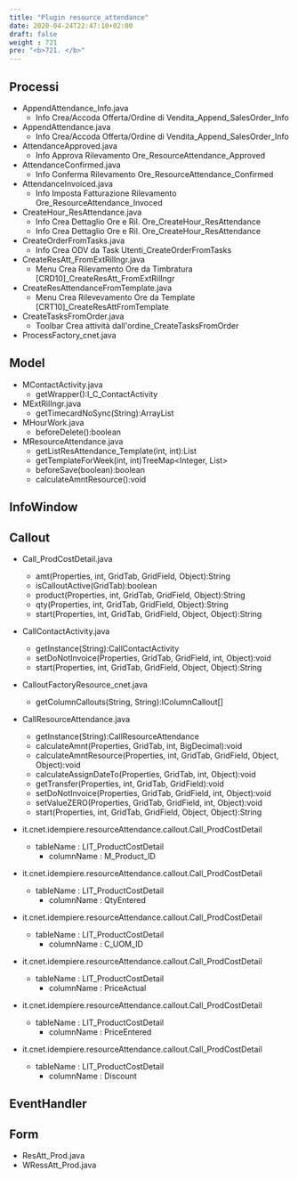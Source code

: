 ```yaml
---
title: "Plugin resource_attendance"
date: 2020-04-24T22:47:10+02:00
draft: false
weight : 721
pre: "<b>721. </b>"
---
```


## Processi
- AppendAttendance_Info.java
    - Info Crea/Accoda Offerta/Ordine di Vendita_Append_SalesOrder_Info
- AppendAttendance.java
    - Info Crea/Accoda Offerta/Ordine di Vendita_Append_SalesOrder_Info
- AttendanceApproved.java
    - Info Approva Rilevamento Ore_ResourceAttendance_Approved
- AttendanceConfirmed.java
    - Info Conferma Rilevamento Ore_ResourceAttendance_Confirmed
- AttendanceInvoiced.java
    - Info Imposta Fatturazione Rilevamento Ore_ResourceAttendance_Invoced
- CreateHour_ResAttendance.java
    - Info Crea Dettaglio Ore e Ril. Ore_CreateHour_ResAttendance
    - Info Crea Dettaglio Ore e Ril. Ore_CreateHour_ResAttendance
- CreateOrderFromTasks.java
    - Info Crea ODV da Task Utenti_CreateOrderFromTasks
- CreateResAtt_FromExtRilIngr.java
    - Menu Crea Rilevamento Ore da Timbratura [CRD10]_CreateResAtt_FromExtRilIngr
- CreateResAttendanceFromTemplate.java
    - Menu Crea Rilevevamento Ore da Template [CRT10]_CreateResAttFromTemplate
- CreateTasksFromOrder.java
    - Toolbar Crea attività dall'ordine_CreateTasksFromOrder
- ProcessFactory_cnet.java

## Model
- MContactActivity.java
    - getWrapper():I_C_ContactActivity
- MExtRilIngr.java
    - getTimecardNoSync(String):ArrayList<MExtRilIngr>
- MHourWork.java
    - beforeDelete():boolean
- MResourceAttendance.java
    - getListResAttendance_Template(int, int):List<MResourceAttendance>
    - getTemplateForWeek(int, int)TreeMap<Integer, List<MResourceAttendance>>
    - beforeSave(boolean):boolean
    - calculateAmntResource():void

## InfoWindow


## Callout
- Call_ProdCostDetail.java
    - amt(Properties, int, GridTab, GridField, Object):String
    - isCalloutActive(GridTab):boolean
    - product(Properties, int, GridTab, GridField, Object):String
    - qty(Properties, int, GridTab, GridField, Object):String
    - start(Properties, int, GridTab, GridField, Object, Object):String
- CallContactActivity.java
    - getInstance(String):CallContactActivity
    - setDoNotInvoice(Properties, GridTab, GridField, int, Object):void
    - start(Properties, int, GridTab, GridField, Object, Object):String
- CalloutFactoryResource_cnet.java
    - getColumnCallouts(String, String):IColumnCallout[]
- CallResourceAttendance.java
    - getInstance(String):CallResourceAttendance
    - calculateAmnt(Properties, GridTab, int, BigDecimal):void
    - calculateAmntResource(Properties, int, GridTab, GridField, Object, Object):void
    - calculateAssignDateTo(Properties, GridTab, int, Object):void
    - getTransfer(Properties, int, GridTab, GridField):void
    - setDoNotInvoice(Properties, GridTab, GridField, int, Object):void
    - setValueZERO(Properties, GridTab, GridField, int, Object):void
    - start(Properties, int, GridTab, GridField, Object, Object):String
    
- it.cnet.idempiere.resourceAttendance.callout.Call_ProdCostDetail
    - tableName : LIT_ProductCostDetail
        - columnName : M_Product_ID
        
- it.cnet.idempiere.resourceAttendance.callout.Call_ProdCostDetail
    - tableName : LIT_ProductCostDetail
        - columnName : QtyEntered
        
- it.cnet.idempiere.resourceAttendance.callout.Call_ProdCostDetail
    - tableName : LIT_ProductCostDetail
        - columnName : C_UOM_ID
        
- it.cnet.idempiere.resourceAttendance.callout.Call_ProdCostDetail
    - tableName : LIT_ProductCostDetail
        - columnName : PriceActual
        
- it.cnet.idempiere.resourceAttendance.callout.Call_ProdCostDetail
    - tableName : LIT_ProductCostDetail
        - columnName : PriceEntered
        
- it.cnet.idempiere.resourceAttendance.callout.Call_ProdCostDetail
    - tableName : LIT_ProductCostDetail
        - columnName : Discount

## EventHandler


## Form
- ResAtt_Prod.java
- WRessAtt_Prod.java
